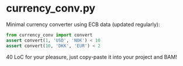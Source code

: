 # currency_conv.py
Minimal currency converter using ECB data (updated regularly):

```python
from currency_conv import convert
assert convert(1, 'USD', 'NOK') < 10
assert convert(10, 'DKK', 'EUR') < 2
```

40 LoC for your pleasure, just copy-paste it into your project and BAM!